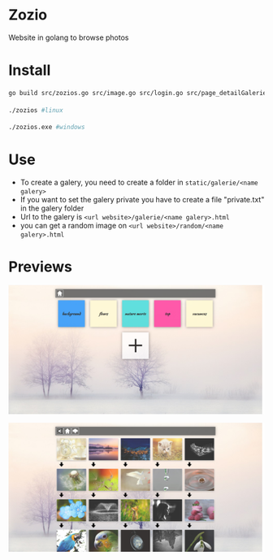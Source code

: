 Zozio
=====

Website in golang to browse photos

Install
=======

```bash
go build src/zozios.go src/image.go src/login.go src/page_detailGalerie.go src/page_galerie.go src/page_index.go

./zozios #linux

./zozios.exe #windows
```

Use
===

 * To create a galery, you need to create a folder in `static/galerie/<name galery>`
 * If you want to set the galery private you have to create a file "private.txt" in the galery folder 
 * Url to the galery is `<url website>/galerie/<name galery>.html `
 * you can get a random image on `<url website>/random/<name galery>.html `

Previews
========

![capture](static/readme/photos.png)

![capture](static/readme/albums.jpg)
